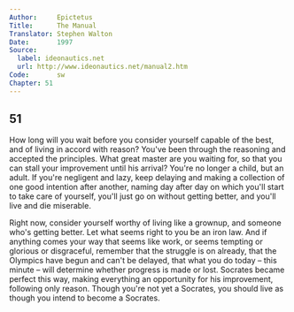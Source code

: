 ```yaml
---
Author:     Epictetus  
Title:      The Manual  
Translator: Stephen Walton  
Date:       1997  
Source:
  label: ideonautics.net
  url: http://www.ideonautics.net/manual2.htm
Code:       sw  
Chapter: 51
---
```

##  51

How long will you wait before you consider yourself capable of the best, and of
living in accord with reason? You've been through the reasoning and accepted
the principles. What great master are you waiting for, so that you can stall
your improvement until his arrival? You're no longer a child, but an adult. If
you're negligent and lazy, keep delaying and making a collection of one good
intention after another, naming day after day on which you'll start to take
care of yourself, you'll just go on without getting better, and you'll live and
die miserable.

Right now, consider yourself worthy of living like a grownup, and someone who's
getting better. Let what seems right to you be an iron law. And if anything
comes your way that seems like work, or seems tempting or glorious or
disgraceful, remember that the struggle is on already, that the Olympics have
begun and can't be delayed, that what you do today – this minute – will
determine whether progress is made or lost. Socrates became perfect this way,
making everything an opportunity for his improvement, following only reason.
Though you're not yet a Socrates, you should live as though you intend to
become a Socrates.


